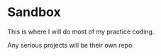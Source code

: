 Sandbox
=======

This is where I will do most of my practice coding.

Any serious projects will be their own repo.
